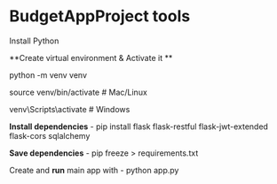 # BudgetAppProject tools 
Install Python 

**Create  virtual environment & Activate it
**

python -m venv venv

source venv/bin/activate    # Mac/Linux

venv\Scripts\activate       # Windows

**Install dependencies** - pip install flask flask-restful flask-jwt-extended flask-cors sqlalchemy

**Save dependencies** - pip freeze > requirements.txt

Create and **run** main app with - python app.py


